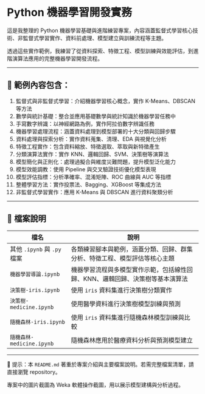 # Python 機器學習開發實務

這是我整理的 Python 機器學習基礎與進階練習專案，內容涵蓋監督式學習核心技術、非監督式學習實作、資料前處理、模型建立與訓練流程等主題。

透過這些實作範例，我練習了從資料探索、特徵工程、模型訓練與效能評估，到進階演算法應用的完整機器學習開發流程。

---

## 📌 範例內容包含：

1. 監督式與非監督式學習：介紹機器學習核心概念，實作 K-Means、DBSCAN 等方法
2. 數學與統計基礎：整合並應用基礎數學與統計知識於機器學習任務中
3. 手寫數字辨識：以神經網路為例，實作阿拉伯數字辨識任務
4. 機器學習處理流程：涵蓋資料處理到模型部署的十大分類與回歸步驟
5. 資料處理與探索分析：實作資料蒐集、清理、EDA 與視覺化分析
6. 特徵工程實作：包含資料縮放、特徵選取、萃取與新特徵產生
7. 分類演算法實作：實作 KNN、邏輯回歸、SVM、決策樹等演算法
8. 模型簡化與正則化：處理過擬合與維度災難問題，提升模型泛化能力
9. 模型效能調教：使用 Pipeline 與交叉驗證技術優化模型表現
10. 模型評估指標：分析準確率、混淆矩陣、ROC 曲線與 AUC 等指標
11. 整體學習方法：實作投票法、Bagging、XGBoost 等集成方法
12. 非監督式學習實作：應用 K-Means 與 DBSCAN 進行資料聚類分析

---

## 📁 檔案說明

| 檔名                              | 說明                                                                                     |
|----------------------------------|------------------------------------------------------------------------------------------|
| 其他 `.ipynb` 與 `.py` 檔案  | 各類練習腳本與範例，涵蓋分類、回歸、群集分析、特徵工程、模型評估等核心主題  |
| `機器學習導論.ipynb`          | 機器學習流程與多模型實作示範，包括線性回歸、KNN、邏輯回歸、決策樹等基本演算法 |
| `決策樹-iris.ipynb`           | 使用 `iris` 資料集進行決策樹分類實作                                    |
| `決策樹-medicine.ipynb`       | 使用醫學資料進行決策樹模型訓練與預測                                    |
| `隨機森林-iris.ipynb`         | 使用 `iris` 資料集進行隨機森林模型訓練與比較                            |
| `隨機森林-medicine.ipynb`     | 隨機森林應用於醫療資料分析與預測模型建立                                |

---

📌 提示：本 `README.md` 著重於專案介紹與主要檔案說明。若需完整檔案清單，請直接瀏覽 repository。
  
專案中的圖片截圖為 Weka 軟體操作截圖，用以展示模型建構與分析過程。